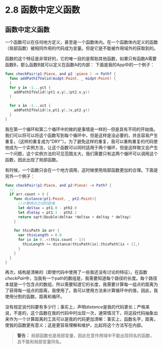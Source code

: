 # 2.8 函数中定义函数
## 函数中定义函数

一个函数可以在任何地方定义，甚至是一个函数体内。在一个函数体内定义的函数（局部函数）被相同作用的代码成为变量。但是它是不能被作用域外的获取到的。

函数的这个特征是非常好的，它的唯一目的是帮助其他函数，如果只有函数A需要函数B，那么函数B就可以定义在函数A的内部：
下面是我的App中的一个例子：
```swift
func checkPair(p1:Piece, and p2 :piece ) -> Path? {
  func addPathIfValid(midpt:Point, _ midpt:Point) {
  }
  for y in -1...yct {
    addPathIfValid((pt1.x,y),(pt2.x,y))
  }
  
  for x in -1...xct {
    addPathIfValid((x,pt1.y),(x,pt2.y))
  }
}
```
我在第一个循环和第二个循环中的做的是事情是一样的--但是具有不同的开始值。我们可以将可以将这个函数写到每个循环中，但是这样是没必要的，并且容易产生重复。（这样的重复成为"DRY"）。为了避免这样的重复，我可以重构重复的代码使他成为一个实例方法，让这个函数可以同时适用于两个循环，但是这样做又会产生一个问题，这个实例方法的可见范围太大，我们需要只有这两个循环可以调用这个函数，因此出现了局部函数。

有时候，一个函数只会在一个地方调用，这时候使用局部函数更加的合理。下面是另外一个例子：
```swift
func checkPair(p1:Piece, and p2:Piece) -> Path? {
  //...
  if arr.count > 0 {
    func distance(pt1:Point, _ pt2:Point){
      //计算两点之间的距离
      let deltax = pt1.0 - pth2.0
      let dletay = pt1.1 - pth2.1
      return sqrt(Double(deltax *deltax + deltay * deltay)
    }
    
    for thisPath in arr {
      var thisLength = 0.0
      for ix in 0..<(this.count - 1){
        thisLength += distance(thisPath[ix],thisPath[ix + 1],)
      }
    }
  }
}
```

再次，结构是清晰的（即使代码中使用了一些我还没有讨论的特征）。在函数*checkPair*中，当我有一个path的数组是，我需要知道每个路径的长度。每个路径本就是一个包含点的数组，所以需要知道它的长度，我需要计算每一组点的距离为了获得每一组点的距离，我使用了。我可以使用方法来计算循环中的值，因此，我使用分割的函数，距离和循环。

没有规定说代码要有多少行；事实上，声明*distance*是我的代码更长；严格来说，不是的，这个函数在我的代码中时出现一次，通常情况下，将这段代码抽象出来作为一个计算距离的工具可以是我的代码更加清晰：事实上，函数名字，距离，使我的函数更有意义；这是更容易理解和维护，比起将这个方法写在内部。

> **警告：**
> 局部函数也是局部变量，因此在意作用域中不能出现同名的函数，且不能和局部变量同名。


